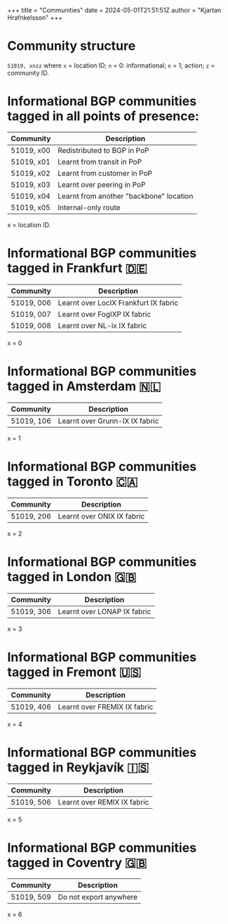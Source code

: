 +++
title = "Communities"
date = 2024-05-01T21:51:51Z
author = "Kjartan Hrafnkelsson"
+++

# Community structure

`51019, xnzz` where `x` = location ID; `n` = 0: informational; `n` = 1; action; `z` = community ID.

# Informational BGP communities tagged in all points of presence:

|  Community  | Description                             |
|-------------|-----------------------------------------|
| 51019, x00  | Redistributed to BGP in PoP             |
| 51019, x01  | Learnt from transit in PoP              |
| 51019, x02  | Learnt from customer in PoP             |
| 51019, x03  | Learnt over peering in PoP              |
| 51019, x04  | Learnt from another "backbone" location |
| 51019, x05  | Internal-only route                     |

x = location ID.

# Informational BGP communities tagged in Frankfurt 🇩🇪

|  Community  | Description                           |
|-------------|---------------------------------------|
| 51019, 006  | Learnt over LocIX Frankfurt IX fabric |
| 51019, 007  | Learnt over FogIXP IX fabric          |
| 51019, 008  | Learnt over NL-ix IX fabric           |

x = 0

# Informational BGP communities tagged in Amsterdam 🇳🇱

|  Community  | Description                    |
|-------------|--------------------------------|
| 51019, 106  | Learnt over Grunn-IX IX fabric |

x = 1

# Informational BGP communities tagged in Toronto 🇨🇦

|  Community  | Description                |
|-------------|----------------------------|
| 51019, 206  | Learnt over ONIX IX fabric |

x = 2

# Informational BGP communities tagged in London 🇬🇧

|  Community  | Description                 |
|-------------|-----------------------------|
| 51019, 306  | Learnt over LONAP IX fabric |

x = 3

# Informational BGP communities tagged in Fremont 🇺🇸

|  Community  | Description                  |
|-------------|------------------------------|
| 51019, 406  | Learnt over FREMIX IX fabric |

x = 4

# Informational BGP communities tagged in Reykjavík 🇮🇸

|  Community  | Description                 |
|-------------|-----------------------------|
| 51019, 506  | Learnt over REMIX IX fabric |

x = 5

# Informational BGP communities tagged in Coventry 🇬🇧

|  Community  | Description                 |
|-------------|-----------------------------|
| 51019, 509  | Do not export anywhere      |

x = 6